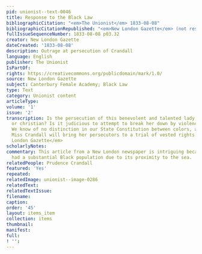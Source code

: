 ```yaml
---
pid: unionist--text-0046
title: Response to the Black Law
bibliographicCitation: "<em>The Unionist</em> 1833-08-08"
bibliographicCitationRepublished: "<em>New London Gazette</em> (not researched)"
fullIssueSequenceNumber: 1833-08-08 p03.32
creator: New London Gazette
dateCreated: '1833-08-08'
description: Outrage at persecution of Crandall
language: English
publisher: The Unionist
IsPartOf: 
rights: https://creativecommons.org/publicdomain/mark/1.0/
source: New London Gazette
subject: Canterbury Female Academy; Black Law
type: Text
category: Unionist content
articleType: 
volume: '1'
issue: '2'
transcription: Is the persecution of this benevolent and talented lady either republican
  or christian? Is it judicious to attempt to break her down by violence and insult?
  We know of no distinction in our State Constitution between colors, and we hope
  Miss Crandall will bring her persecutors to a trial of vested rights.” – <em>New
  London Gazette</em>
scholarlyNotes: 
commentary: This article from a New London newspaper is intriguing because that city
  had a substantial Black population due to its proximity to the sea.
relatedPeople: Prudence Crandall
featured: 'Yes'
repeated: 
relatedImage: unionist--image-0286
relatedText: 
relatedTextIssue: 
filename: 
caption: 
order: '45'
layout: items_item
collection: items
thumbnail: 
manifest: 
full: 
! '': 
---
```

